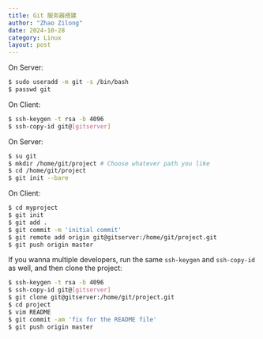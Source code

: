 ```yaml
---
title: Git 服务器搭建
author: "Zhao Zilong"
date: 2024-10-28
category: Linux
layout: post
---
```


On Server:

```bash
$ sudo useradd -m git -s /bin/bash
$ passwd git
```

On Client:

```bash
$ ssh-keygen -t rsa -b 4096
$ ssh-copy-id git@[gitserver]
```

On Server:

```bash
$ su git
$ mkdir /home/git/project # Choose whatever path you like
$ cd /home/git/project
$ git init --bare
```

On Client:

```bash
$ cd myproject
$ git init
$ git add .
$ git commit -m 'initial commit'
$ git remote add origin git@gitserver:/home/git/project.git
$ git push origin master
```

If you wanna multiple developers, run the same `ssh-keygen` and `ssh-copy-id` as well, and then clone the project:

```bash
$ ssh-keygen -t rsa -b 4096
$ ssh-copy-id git@[gitserver]
$ git clone git@gitserver:/home/git/project.git
$ cd project
$ vim README
$ git commit -am 'fix for the README file'
$ git push origin master
```
